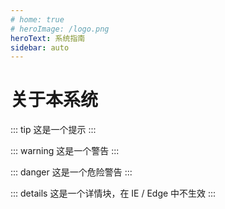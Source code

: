 ```yaml
---
# home: true
# heroImage: /logo.png
heroText: 系统指南
sidebar: auto
---
```

# 关于本系统
 ::: tip
这是一个提示
:::

::: warning
这是一个警告
:::

::: danger
这是一个危险警告
:::

::: details
这是一个详情块，在 IE / Edge 中不生效
:::